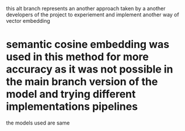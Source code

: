 this alt branch represents an another approach taken by a another developers of the project to experiement and implement another way of vector embedding

# semantic cosine embedding was used in this method for more accuracy as it was not possible in the main branch version of the model and trying different implementations pipelines

the models used are same
